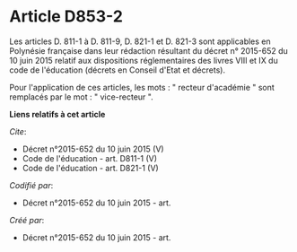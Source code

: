 # Article D853-2

Les articles D. 811-1 à D. 811-9, D. 821-1 et D. 821-3 sont applicables en Polynésie française dans leur rédaction résultant
du décret n° 2015-652 du 10 juin 2015 relatif aux dispositions réglementaires des livres VIII et IX du code de l'éducation
(décrets en Conseil d'Etat et décrets). 

Pour l'application de ces articles, les mots : " recteur d'académie " sont remplacés par le mot : " vice-recteur ".

**Liens relatifs à cet article**

_Cite_:

  - Décret n°2015-652 du 10 juin 2015 (V)
  - Code de l'éducation - art. D811-1 (V)
  - Code de l'éducation - art. D821-1 (V)

_Codifié par_:

  - Décret n°2015-652 du 10 juin 2015 - art.

_Créé par_:

  - Décret n°2015-652 du 10 juin 2015 - art.
